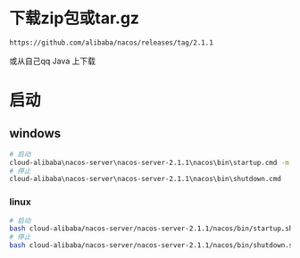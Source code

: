 
# 下载zip包或tar.gz
```html
https://github.com/alibaba/nacos/releases/tag/2.1.1
```
或从自己qq Java 上下载

# 启动
## windows
```bash
# 启动
cloud-alibaba\nacos-server\nacos-server-2.1.1\nacos\bin\startup.cmd -m standalone
# 停止
cloud-alibaba\nacos-server\nacos-server-2.1.1\nacos\bin\shutdown.cmd
```
### linux

```bash
# 启动
bash cloud-alibaba/nacos-server/nacos-server-2.1.1/nacos/bin/startup.sh -m standalone
# 停止
bash cloud-alibaba/nacos-server/nacos-server-2.1.1/nacos/bin/shutdown.sh
```
